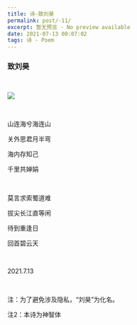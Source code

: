 ```yaml
---
title: 诗-致刘昊
permalink: post/-11/
excerpt: 暂无预览 - No preview available
date: 2021-07-13 00:07:02
tags: 诗 - Poem
---
```


### 致刘昊

<p><br></p>

![](1.png)

<p><br></p>

山连海兮海连山

关外思君月半弯

海内存知己

千里共婵娟

<p><br></p>

莫言求索蜀道难

拔尖长江直等闲

待到重逢日

回首碧云天

<p><br></p>

2021.7.13

<p><br></p>

注：为了避免涉及隐私，“刘昊”为化名。

注2：本诗为神智体